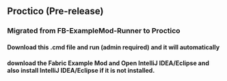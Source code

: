 ## Proctico (Pre-release)
### Migrated from FB-ExampleMod-Runner to Proctico
#### Download this .cmd file and run (admin required) and it will automatically 
#### download the Fabric Example Mod and Open IntelliJ IDEA/Eclipse and also install IntelliJ IDEA/Eclipse if it is not installed.

